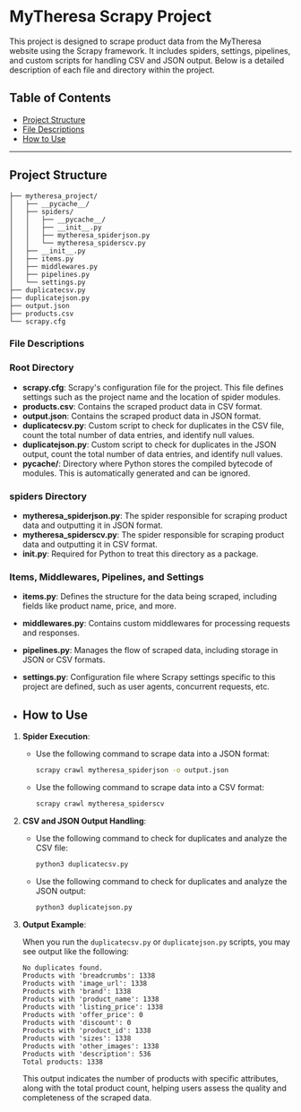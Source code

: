 # MyTheresa Scrapy Project

This project is designed to scrape product data from the MyTheresa website using the Scrapy framework. It includes spiders, settings, pipelines, and custom scripts for handling CSV and JSON output. Below is a detailed description of each file and directory within the project.

## Table of Contents
- [Project Structure](#project-structure)
- [File Descriptions](#file-descriptions)
- [How to Use](#how-to-use)

---

## Project Structure

```
├── mytheresa_project/
│   ├── __pycache__/
│   ├── spiders/
│   │   ├── __pycache__/
│   │   ├── __init__.py
│   │   ├── mytheresa_spiderjson.py
│   │   └── mytheresa_spiderscv.py
│   ├── __init__.py
│   ├── items.py
│   ├── middlewares.py
│   ├── pipelines.py
│   └── settings.py
├── duplicatecsv.py
├── duplicatejson.py
├── output.json
├── products.csv
└── scrapy.cfg
```
### File Descriptions

### Root Directory
- **scrapy.cfg**: Scrapy's configuration file for the project. This file defines settings such as the project name and the location of spider modules.
- **products.csv**: Contains the scraped product data in CSV format.
- **output.json**: Contains the scraped product data in JSON format.
- **duplicatecsv.py**: Custom script to check for duplicates in the CSV file, count the total number of data entries, and identify null values.
- **duplicatejson.py**: Custom script to check for duplicates in the JSON output, count the total number of data entries, and identify null values.
- **__pycache__/**: Directory where Python stores the compiled bytecode of modules. This is automatically generated and can be ignored.
  
  
### spiders Directory
- **mytheresa_spiderjson.py**: The spider responsible for scraping product data and outputting it in JSON format.
- **mytheresa_spiderscv.py**: The spider responsible for scraping product data and outputting it in CSV format.
- **__init__.py**: Required for Python to treat this directory as a package.

### Items, Middlewares, Pipelines, and Settings
- **items.py**: Defines the structure for the data being scraped, including fields like product name, price, and more.
- **middlewares.py**: Contains custom middlewares for processing requests and responses.
- **pipelines.py**: Manages the flow of scraped data, including storage in JSON or CSV formats.
- **settings.py**: Configuration file where Scrapy settings specific to this project are defined, such as user agents, concurrent requests, etc.


- ## How to Use

1. **Spider Execution**: 
   - Use the following command to scrape data into a JSON format:
     ```bash
     scrapy crawl mytheresa_spiderjson -o output.json
     ```
   - Use the following command to scrape data into a CSV format:
     ```bash
     scrapy crawl mytheresa_spiderscv
     ```

2. **CSV and JSON Output Handling**: 
   - Use the following command to check for duplicates and analyze the CSV file:
     ```bash
     python3 duplicatecsv.py
     ```
   - Use the following command to check for duplicates and analyze the JSON output:
     ```bash
     python3 duplicatejson.py
     ```
3. **Output Example**: 

   When you run the `duplicatecsv.py` or `duplicatejson.py` scripts, you may see output like the following:
    
    ```
    No duplicates found.
    Products with 'breadcrumbs': 1338
    Products with 'image_url': 1338
    Products with 'brand': 1338
    Products with 'product_name': 1338
    Products with 'listing_price': 1338
    Products with 'offer_price': 0
    Products with 'discount': 0
    Products with 'product_id': 1338
    Products with 'sizes': 1338
    Products with 'other_images': 1338
    Products with 'description': 536
    Total products: 1338
    ```
    
    This output indicates the number of products with specific attributes, along with the total product count, helping users assess the quality and completeness of the scraped data.

